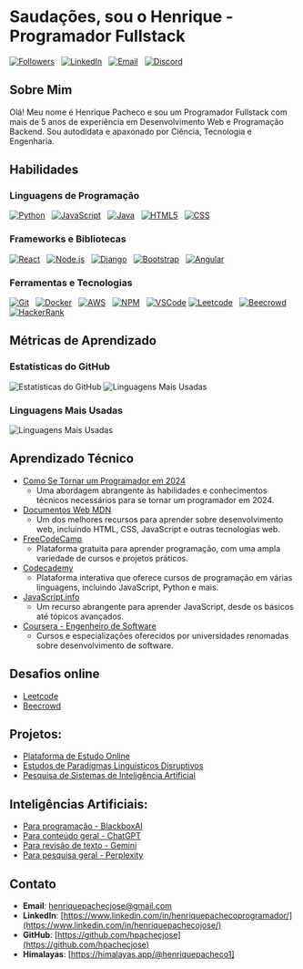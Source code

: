 # Saudações, sou o Henrique - Programador Fullstack








[![Followers](https://img.shields.io/github/followers/hpachecoj?style=for-the-badge&logo=github&color=24292e)](https://github.com/hpachecoj?tab=followers) &nbsp; 
[![LinkedIn](https://img.shields.io/badge/LinkedIn-Connect-0077B5?style=for-the-badge&logo=linkedin&logoColor=white)](https://www.linkedin.com/in/henriquepachecoprogramador/) &nbsp; 
[![Email](https://img.shields.io/badge/Email-Contact-D14836?style=for-the-badge&logo=gmail&logoColor=white)](mailto:henriquepachecj@gmail.com) &nbsp; 
[![Discord](https://img.shields.io/badge/Discord-Join%20Server-7289DA?style=for-the-badge&logo=discord&logoColor=white)](https://discord.gg/UPaMDxsf)









## Sobre Mim

Olá! Meu nome é Henrique Pacheco e sou um Programador Fullstack com mais de 5 anos de experiência em Desenvolvimento Web e Programação Backend. Sou autodidata e apaxonado por Ciência, Tecnologia e Engenharia.

## Habilidades

### Linguagens de Programação
[![Python](https://img.shields.io/badge/-Python-3776AB?style=for-the-badge&logo=python&logoColor=white)](https://www.python.org) &nbsp; 
[![JavaScript](https://img.shields.io/badge/-JavaScript-F7DF1E?style=for-the-badge&logo=javascript&logoColor=black)](https://www.javascript.com) &nbsp; 
[![Java](https://img.shields.io/badge/-Java-007396?style=for-the-badge&logo=java&logoColor=white)](https://www.java.com) &nbsp; 
[![HTML5](https://img.shields.io/badge/-HTML5-E34F26?style=for-the-badge&logo=html5&logoColor=white)](https://developer.mozilla.org/en-US/docs/Web/HTML) &nbsp; 
[![CSS](https://img.shields.io/badge/-CSS-1572B6?style=for-the-badge&logo=css3&logoColor=white)](https://developer.mozilla.org/en-US/docs/Web/CSS)

### Frameworks e Bibliotecas
[![React](https://img.shields.io/badge/-React-61DAFB?style=for-the-badge&logo=react&logoColor=black)](https://reactjs.org) &nbsp; 
[![Node.js](https://img.shields.io/badge/-Node.js-339933?style=for-the-badge&logo=nodedotjs&logoColor=white)](https://nodejs.org) &nbsp; 
[![Django](https://img.shields.io/badge/-Django-092E20?style=for-the-badge&logo=django&logoColor=white)](https://www.djangoproject.com) &nbsp; 
[![Bootstrap](https://img.shields.io/badge/-Bootstrap-563D7C?style=for-the-badge&logo=bootstrap&logoColor=white)](https://getbootstrap.com) &nbsp; 
[![Angular](https://img.shields.io/badge/-Angular-DD0031?style=for-the-badge&logo=angular&logoColor=white)](https://angular.io)


### Ferramentas e Tecnologias
[![Git](https://img.shields.io/badge/-Git-F05032?style=for-the-badge&logo=git&logoColor=white)](https://git-scm.com) &nbsp; 
[![Docker](https://img.shields.io/badge/-Docker-2496ED?style=for-the-badge&logo=docker&logoColor=white)](https://www.docker.com) &nbsp; 
[![AWS](https://img.shields.io/badge/-AWS-232F3E?style=for-the-badge&logo=amazonaws&logoColor=white)](https://aws.amazon.com) &nbsp; 
[![NPM](https://img.shields.io/badge/-NPM-CB3837?style=for-the-badge&logo=npm&logoColor=white)](https://www.npmjs.com) &nbsp; 
[![VSCode](https://img.shields.io/badge/-VSCode-007ACC?style=for-the-badge&logo=visual-studio-code&logoColor=white)](https://code.visualstudio.com)
[![Leetcode](https://img.shields.io/badge/-Leetcode-FFA116?style=for-the-badge&logo=leetcode&logoColor=white)](https://leetcode.com) &nbsp;
[![Beecrowd](https://img.shields.io/badge/-Beecrowd-00599C?style=for-the-badge&logo=beecrowd&logoColor=white)](https://www.beecrowd.com.br) &nbsp;
[![HackerRank](https://img.shields.io/badge/-HackerRank-2EC866?style=for-the-badge&logo=hackerrank&logoColor=white)](https://www.hackerrank.com)














## Métricas de Aprendizado

### Estatísticas do GitHub
![Estatísticas do GitHub](https://github-readme-stats.vercel.app/api?username=hpachecoj&show_icons=true&theme=radical)
![Linguagens Mais Usadas](https://github-readme-stats.vercel.app/api/top-langs/?username=hpachecoj&layout=compact&langs_count=10&theme=radical)


### Linguagens Mais Usadas
![Linguagens Mais Usadas](https://github-readme-stats.vercel.app/api/top-langs/?username=hpachecoj&layout=compact&theme=radical)




## Aprendizado Técnico

- [Como Se Tornar um Programador em 2024](https://www.youtube.com/watch?v=Kf68YBMOPoM)
  - Uma abordagem abrangente às habilidades e conhecimentos técnicos necessários para se tornar um programador em 2024.
- [Documentos Web MDN](https://developer.mozilla.org/pt-BR/)
  - Um dos melhores recursos para aprender sobre desenvolvimento web, incluindo HTML, CSS, JavaScript e outras tecnologias web.
- [FreeCodeCamp](https://www.freecodecamp.org/)
  - Plataforma gratuita para aprender programação, com uma ampla variedade de cursos e projetos práticos.
- [Codecademy](https://www.codecademy.com/)
  - Plataforma interativa que oferece cursos de programação em várias linguagens, incluindo JavaScript, Python e mais.
- [JavaScript.info](https://javascript.info/)
  - Um recurso abrangente para aprender JavaScript, desde os básicos até tópicos avançados.
- [Coursera - Engenheiro de Software](https://www.coursera.org/browse/computer-science/software-development)
  - Cursos e especializações oferecidos por universidades renomadas sobre desenvolvimento de software.

## Desafios online
- [Leetcode](https://leetcode.com/)
- [Beecrowd](https://beecrowd.com/pt/#)


## Projetos:

- [Plataforma de Estudo Online](https://github.com/FutureDataEnginer/coding-school)<br/>
- [Estudos de Paradigmas Linguísticos Disruptivos]()<br/>
- [Pesquisa de Sistemas de Inteligência Artificial]()<br/>

## Inteligências Artificiais:

- [Para programação - BlackboxAI](https://www.blackbox.ai/)<br/>
- [Para conteúdo geral - ChatGPT](https://chatgpt.com/)<br/>
- [Para revisão de texto - Gemini](https://gemini.google.com/app)<br/>
- [Para pesquisa geral - Perplexity](https://www.perplexity.ai/)<br/>

## Contato

- **Email**: [henriquepachecjose@gmail.com](mailto:henriquepachecjose@gmail.com)
- **LinkedIn**: [https://www.linkedin.com/in/henriquepachecoprogramador/](https://www.linkedin.com/in/henriquepachecojose/)
- **GitHub**: [https://github.com/hpachecjose](https://github.com/hpachecjose)
- **Himalayas**: [https://himalayas.app/@henriquepacheco1]
